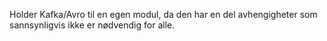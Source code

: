 Holder Kafka/Avro til en egen modul, da den har en del avhengigheter som sannsynligvis ikke er nødvendig for alle.